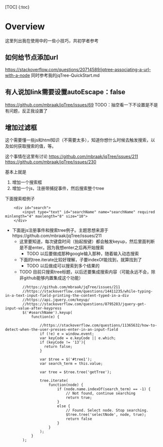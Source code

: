 [TOC]
{:toc}
# Overview
这里列出我在使用中的一些小技巧，共初学者参考

## 如何给节点添加url
https://stackoverflow.com/questions/20714589/jqtree-associating-a-url-with-a-node
同时参考我的jqTree-QuickStart.md

## 有人说加link需要设置autoEscape：false
https://github.com/mbraak/jqTree/issues/69
TODO：抽空看一下不设置是不是有问题，反正我设置了

## 增加过滤框
这个需要懂一些js和html知识（不需要太多），知道你想什么时候去触发搜索，以及如何获取搜索的值，等。

这个事情在这里有讨论
https://github.com/mbraak/jqTree/issues/211
https://github.com/mbraak/jqTree/issues/230

基本上就是
1. 增加一个搜索框
2. 增加一个js，注册带捕捉事件，然后搜索整个tree

下面搜索框例子
```
    <div id="search">
        <input type="text" id="searchName" name="searchName" required minlength="4" maxlength="8" size="10">
    </div>
```

- 下面是js注册事件和搜索tree例子。主题思想来源于https://github.com/mbraak/jqTree/issues/211
  - 这里要知道，每次键盘时间（抬起按键）都会触发keyup，然后里面判断是不是enter。因为我想enter之后再开始搜索
    - TODO 以后要做成那种google输入那种，随着输入动态搜索
  - 下面的tree.iterate比较好理解，子要indexOf能找到，就算找到了
    - TODO 以后做成可以搜索到多个结果的
  - TODO 目前只搜索tree标题，以后还要集成搜索内容（可能永远不会，除非github能够内置集成这个功能）
```
        //https://github.com/mbraak/jqTree/issues/211
        //https://stackoverflow.com/questions/14411235/while-typing-in-a-text-input-field-printing-the-content-typed-in-a-div
        //https://api.jquery.com/keyup/
        //https://stackoverflow.com/questions/8795283/jquery-get-input-value-after-keypress
        $('#searchName').keyup(
            function(e) {

                //https://stackoverflow.com/questions/11365632/how-to-detect-when-the-user-presses-enter-in-an-input-field
                if (!e) e = window.event;
                var keyCode = e.keyCode || e.which;
                if (keyCode != '13'){
                  return false;
                }

                var $tree = $('#tree1');
                var search_term = this.value;

                var tree = $tree.tree('getTree');

                tree.iterate(
                    function(node) {
                        if (node.name.indexOf(search_term) == -1) {
                            // Not found, continue searching
                            return true;
                        }
                        else {
                            // Found. Select node. Stop searching.
                            $tree.tree('selectNode', node, true);
                            return false
                        }
                    }
                );
            }
        );
```